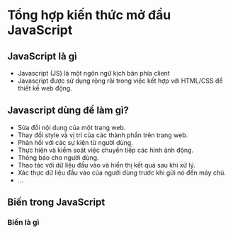 # Tổng hợp kiến thức mở đầu JavaScript

## JavaScript là gì
* Javascript (JS) là một ngôn ngữ kịch bản phía client
* Javascript được sử dụng rộng rãi trong việc kết hợp với HTML/CSS để thiết kế web
động.

## Javascript dùng để làm gì?

* Sửa đổi nội dung của một trang web.
* Thay đổi style và vị trí của các thành phần trên trang web.
* Phản hồi với các sự kiện từ người dùng.
* Thực hiện và kiểm soát việc chuyển tiếp các hình ảnh động.
* Thông báo cho người dùng.
* Thao tác với dữ liệu đầu vào và hiển thị kết quả sau khi xử lý.
* Xác thực dữ liệu đầu vào của người dùng trước khi gửi nó đến máy chủ.
* …

## Biến trong JavaScript
### Biến là gì 

